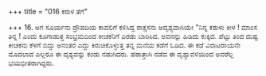 +++
title = "016 ಕರುಳ ತೆಗೆ"

+++
16. ಅಗ ಸೂರ್ಯನು ದ್ರೌಪದಿಯ ಕಾವಲಿಗೆ ಕಳಿಸಿದ್ದ ರಾಕ್ಷಸನು ಅದೃಶ್ಯವಾಗಿಯೇ "ನಿನ್ನ ಕರುಳು ಕೀಳ ! ಮಾಂಸ ತಿನ್ನ ! ಎಂದು ಕೂಗಾಡುತ್ತ ಸಂಭ್ರಮದಿಂದ ಕೀಚಕನಿಗೆ ಎರಡು ಬಾರಿಸಿದ. ಅವನನ್ನು ಹಿಡಿದು ಕುಕ್ಕಿದ. ಪೆಟ್ಟು ತಿಂದ ದುಷ್ಟ ಕೀಚಕನು ಕೆಳಗೆ ಬಿದ್ದು ಅನಂತರ ಎದ್ದು ಕಿರುಚಿಕೊಳ್ಳುತ್ತ ತನ್ನ ಮನೆಯ ಕಡೆಗೆ ಓಡಿದ. ಈ ಕಡೆ ವಿರಾಟರಾಯನೇ ಮೊದಲಾದ ಎಲ್ಲರೂ ಈ ದೃಶ್ಯವನ್ನು ಕಂಡು ನಡುಗಿದರು. ಹಠಾತ್ತಾಗಿ ನಡೆದ ಈ ದೃಶ್ಯಾವಳಿಯಿಂದ ಅವರೆಲ್ಲ ಭಯಭೀತರಾಗಿದ್ದರು.